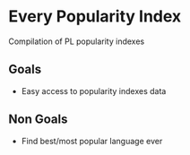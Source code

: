 # Every Popularity Index

Compilation of PL popularity indexes

## Goals

* Easy access to popularity indexes data

## Non Goals

* Find best/most popular language ever
